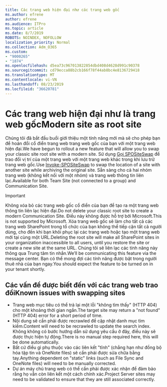 ```yaml
---
title: Các trang web hiện đại như các trang web gốc
ms.author: efrene
author: efrene
ms.audience: ITPro
ms.topic: article
ms.date: 8/7/2019
ROBOTS: NOINDEX, NOFOLLOW
localization_priority: Normal
ms.collection: Adm_O365
ms.custom:
- "9000265"
- "1874"
ms.openlocfilehash: d5ea73c967013822854dbd408d4628d991c90378
ms.sourcegitcommit: cd79ecca88b2cb166f78f44ab8bc4e8136729418
ms.translationtype: MT
ms.contentlocale: vi-VN
ms.lasthandoff: 08/23/2019
ms.locfileid: "36620781"
---
```

# <a name="modern-site-as-root-site"></a><span data-ttu-id="d13ba-102">Các trang web hiện đại như là trang web gốc</span><span class="sxs-lookup"><span data-stu-id="d13ba-102">Modern site as root site</span></span>

<span data-ttu-id="d13ba-103">Chúng tôi đã bắt đầu buổi giới thiệu một tính năng mới mà sẽ cho phép bạn để hoán đổi cổ điển trang web trang web gốc của bạn với một trang web hiện đại.</span><span class="sxs-lookup"><span data-stu-id="d13ba-103">We have begun to rollout a new feature that will allow you to swap your classic site root site with a modern site.</span></span> <span data-ttu-id="d13ba-104">Sử dụng [Gọi SPOSiteSwap](https://docs.microsoft.com/powershell/module/sharepoint-online/invoke-spositeswap?view=sharepoint-ps) để trao đổi vị trí của một trang web với một trang web khác trong khi lưu trữ trang web gốc.</span><span class="sxs-lookup"><span data-stu-id="d13ba-104">Use [Invoke-SPOSiteSwap](https://docs.microsoft.com/powershell/module/sharepoint-online/invoke-spositeswap?view=sharepoint-ps) to swap the location of a site with another site while archiving the original site.</span></span> <span data-ttu-id="d13ba-105">Sẵn sàng cho cả hai nhóm trang web (không kết nối với một nhóm) và trang web thông tin liên lạc.</span><span class="sxs-lookup"><span data-stu-id="d13ba-105">Available for both Team Site (not connected to a group) and Communication Site.</span></span> 

>[!Important]
> <span data-ttu-id="d13ba-106">Không xóa bỏ các trang web gốc cổ điển của bạn để tạo ra một trang web thông tin liên lạc hiện đại.</span><span class="sxs-lookup"><span data-stu-id="d13ba-106">Do not delete your classic root site to create a modern Communication Site.</span></span> <span data-ttu-id="d13ba-107">Điều này không được hỗ trợ bởi Microsoft.</span><span class="sxs-lookup"><span data-stu-id="d13ba-107">This is not supported by Microsoft.</span></span> <span data-ttu-id="d13ba-108">Xóa trang web gốc sẽ làm cho tất cả các trang web SharePoint trong tổ chức của bạn không thể tiếp cận tất cả người dùng, cho đến khi bạn khôi phục lại các trang web hoặc tạo một trang web mới tại cùng một URL.</span><span class="sxs-lookup"><span data-stu-id="d13ba-108">Deleting the root site will make all SharePoint sites in your organization inaccessible to all users, until you restore the site or create a new site at the same URL.</span></span> <span data-ttu-id="d13ba-109">Chúng tôi sẽ liên lạc các tính năng này thông qua Trung tâm tin nhắn.</span><span class="sxs-lookup"><span data-stu-id="d13ba-109">We’ll be communicating this feature via the message center.</span></span> <span data-ttu-id="d13ba-110">Bạn có thể mong đợi các tính năng được bật trong người thuê nhà của bạn ngay.</span><span class="sxs-lookup"><span data-stu-id="d13ba-110">You should expect the feature to be turned on in your tenant shortly.</span></span>

## <a name="known-issues-with-swapping-sites"></a><span data-ttu-id="d13ba-111">Các vấn đề được biết đến với các trang web trao đổi</span><span class="sxs-lookup"><span data-stu-id="d13ba-111">Known issues with swapping sites</span></span>
- <span data-ttu-id="d13ba-112">Trang web mục tiêu có thể trả lại một lỗi "không tìm thấy" (HTTP 404) cho một khoảng thời gian ngắn.</span><span class="sxs-lookup"><span data-stu-id="d13ba-112">The target site may return a "not found" (HTTP 404) error for a short period of time.</span></span>
- <span data-ttu-id="d13ba-113">Nội dung sẽ cần phải được recrawled để cập nhật danh mục tìm kiếm.</span><span class="sxs-lookup"><span data-stu-id="d13ba-113">Content will need to be recrawled to update the search index.</span></span> <span data-ttu-id="d13ba-114">Không không có bước hướng dẫn sử dụng yêu cầu ở đây, điều này sẽ được thực hiện tự động.</span><span class="sxs-lookup"><span data-stu-id="d13ba-114">There is no manual step required here, this will be done automatically.</span></span>
- <span data-ttu-id="d13ba-115">Bất cứ điều gì phụ thuộc vào các liên kết "tĩnh" (chẳng hạn như đồng bộ hóa tập tin và OneNote files) sẽ cần phải được sửa chữa bằng tay.</span><span class="sxs-lookup"><span data-stu-id="d13ba-115">Anything dependent on "static" links (such as File Sync and OneNote files) will need to be manually corrected.</span></span>
- <span data-ttu-id="d13ba-116">Dự án máy chủ trang web có thể cần phải được xác nhận để đảm bảo rằng họ vẫn còn liên kết một cách chính xác.</span><span class="sxs-lookup"><span data-stu-id="d13ba-116">Project Server sites may need to be validated to ensure that they are still associated correctly.</span></span> 
